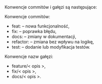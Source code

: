 Konwencje commitów i gałęzi są następujące:

Konwencje commitów:
- feat: – nowa funkcjonalność,
- fix: – poprawka błędu,
- docs: – zmiany w dokumentacji,
- refactor: – zmiana bez wpływu na logikę,
- test: – dodanie lub modyfikacja testów.


Konwencje nazw gałęzi:
- feature/< opis >,
- fix/< opis >,
- docs/< opis >.

